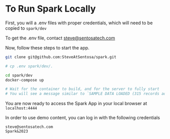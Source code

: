 # To Run Spark Locally

First, you will a .env files with proper credentials, which will need to be copied to `spark/dev`

To get the .env file, contact steve@sentosatech.com

Now, follow these steps to start the app.

```bash
git clone git@github.com:SteveAtSentosa/spark.git

# cp .env spark/dev/.

cd spark/dev
docker-compose up

# Wait for the container to build, and for the server to fully start
# You will see a message similar to `SAMPLE DATA LOADED (315 records added)` everything is running
```

You are now ready to access the Spark App in your local browser at `localhost:4444`

In order to use demo content, you can log in with the following credentials

```
steve@sentosatech.com
Spark&2023
```
